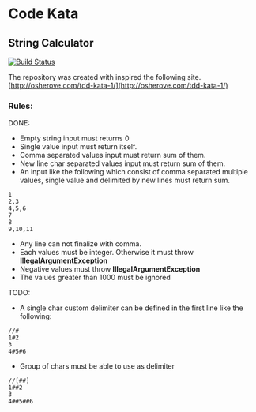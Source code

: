 # Code Kata
## String Calculator

[![Build Status](https://travis-ci.org/ibrahimgunduz34/code-kata-string-calulator.svg?branch=master)](https://travis-ci.org/ibrahimgunduz34/code-kata-string-calulator)

The repository was created with inspired the following site.
[http://osherove.com/tdd-kata-1/](http://osherove.com/tdd-kata-1/)

### Rules:

DONE:

* Empty string input must returns 0
* Single value input must return itself.
* Comma separated values input must return sum of them.
* New line char separated values input must return sum of them.
* An input like the following which consist of comma separated multiple values, single value and delimited by new lines must return sum.
   
```$xslt
1
2,3
4,5,6
7
8
9,10,11
```   
 
 * Any line can not finalize with comma. 
 * Each values must be integer. Otherwise it must throw **IllegalArgumentException**
 * Negative values must throw **IllegalArgumentException**
 * The values greater than 1000 must be ignored
  
 TODO:
 * A single char custom delimiter can be defined in the first line like the following:

 ```$xslt
//#
1#2
3
4#5#6
```

* Group of chars must be able to use as delimiter

 ```$xslt
//[##]
1##2
3
4##5##6
```

